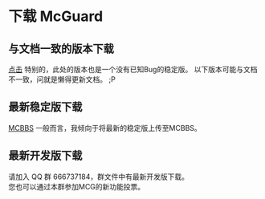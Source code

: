 # 下载 McGuard

## 与文档一致的版本下载

[点击](./img/MCG_2R_D.jar)
特别的，此处的版本也是一个没有已知Bug的稳定版。
以下版本可能与文档不一致，问就是懒得更新文档。 ;P

## 最新稳定版下载

[MCBBS](https://www.mcbbs.net/thread-1475155-1-1.html)
一般而言，我倾向于将最新的稳定版上传至MCBBS。

## 最新开发版下载

请加入 QQ 群 666737184，群文件中有最新开发版下载。  
您也可以通过本群参加MCG的新功能投票。
